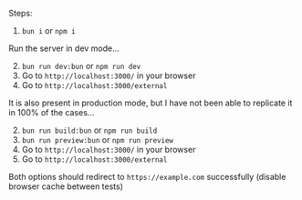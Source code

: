 Steps:

1. `bun i` or `npm i`

Run the server in dev mode...

2. `bun run dev:bun` or `npm run dev`
3. Go to `http://localhost:3000/` in your browser
4. Go to `http://localhost:3000/external`

It is also present in production mode, but I have not been able to replicate it in 100% of the cases...

2. `bun run build:bun` or `npm run build`
3. `bun run preview:bun` or `npm run preview`
4. Go to `http://localhost:3000/` in your browser
5. Go to `http://localhost:3000/external`

Both options should redirect to `https://example.com` successfully (disable browser cache between tests)
